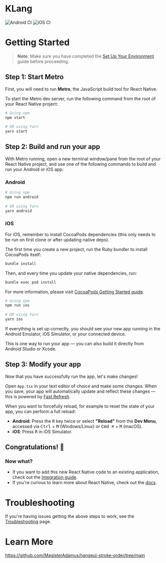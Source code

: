 # KLang

![Android CI](https://github.com/DeEKol/KLang/actions/workflows/android.yml/badge.svg)
![iOS CI](https://github.com/DeEKol/KLang/actions/workflows/ios.yml/badge.svg)
 
# Getting Started
 
> **Note**: Make sure you have completed the [Set Up Your Environment](https://reactnative.dev/docs/set-up-your-environment) guide before proceeding.
 
## Step 1: Start Metro
 
First, you will need to run **Metro**, the JavaScript build tool for React Native.
 
To start the Metro dev server, run the following command from the root of your React Native project:
 
```sh
# Using npm
npm start
 
# OR using Yarn
yarn start
```
 
## Step 2: Build and run your app
 
With Metro running, open a new terminal window/pane from the root of your React Native project, and use one of the following commands to build and run your Android or iOS app:
 
### Android
 
```sh
# Using npm
npm run android
 
# OR using Yarn
yarn android
```
 
### iOS
 
For iOS, remember to install CocoaPods dependencies (this only needs to be run on first clone or after updating native deps).
 
The first time you create a new project, run the Ruby bundler to install CocoaPods itself:
 
```sh
bundle install
```
 
Then, and every time you update your native dependencies, run:
 
```sh
bundle exec pod install
```
 
For more information, please visit [CocoaPods Getting Started guide](https://guides.cocoapods.org/using/getting-started.html).
 
```sh
# Using npm
npm run ios
 
# OR using Yarn
yarn ios
```
 
If everything is set up correctly, you should see your new app running in the Android Emulator, iOS Simulator, or your connected device.
 
This is one way to run your app — you can also build it directly from Android Studio or Xcode.
 
## Step 3: Modify your app
 
Now that you have successfully run the app, let's make changes!
 
Open `App.tsx` in your text editor of choice and make some changes. When you save, your app will automatically update and reflect these changes — this is powered by [Fast Refresh](https://reactnative.dev/docs/fast-refresh).
 
When you want to forcefully reload, for example to reset the state of your app, you can perform a full reload:
 
- **Android**: Press the <kbd>R</kbd> key twice or select **"Reload"** from the **Dev Menu**, accessed via <kbd>Ctrl</kbd> + <kbd>M</kbd> (Windows/Linux) or <kbd>Cmd ⌘</kbd> + <kbd>M</kbd> (macOS).
- **iOS**: Press <kbd>R</kbd> in iOS Simulator.
 
## Congratulations! :tada:

### Now what?
 
- If you want to add this new React Native code to an existing application, check out the [Integration guide](https://reactnative.dev/docs/integration-with-existing-apps).
- If you're curious to learn more about React Native, check out the [docs](https://reactnative.dev/docs/getting-started).
 
# Troubleshooting
 
If you're having issues getting the above steps to work, see the [Troubleshooting](https://reactnative.dev/docs/troubleshooting) page.
 
# Learn More
https://github.com/MagisterAdamus/hangeul-stroke-order/tree/main